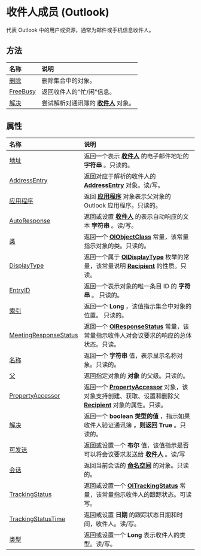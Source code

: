 
# 收件人成员 (Outlook)


代表 Outlook 中的用户或资源，通常为邮件或手机信息收件人。


## 方法



|**名称**|**说明**|
|:-----|:-----|
|[删除](726577e1-b91d-0127-adb8-069a648ee220.md)|删除集合中的对象。|
|[FreeBusy](eeb831bc-c369-10f1-fb0b-08a8105c48e6.md)|返回收件人的"忙/闲"信息。|
|[解决](2c4f9243-2e31-642e-78a7-fe74cd73b385.md)|尝试解析对通讯簿的 **[收件人](8cee4d79-ec55-52a4-710b-6456944ca86d.md)** 对象。|

## 属性



|**名称**|**说明**|
|:-----|:-----|
|[地址](8e14f39a-0000-1039-bb0b-7726d7828a68.md)|返回一个表示 **[收件人](8cee4d79-ec55-52a4-710b-6456944ca86d.md)** 的电子邮件地址的 **字符串** 。只读的。|
|[AddressEntry](3b2b524e-4dd5-9ff4-98cc-811746ea0453.md)|返回对应于解析的收件人的 **[AddressEntry](d4a0a85e-8bab-bc56-57bc-d70c3c570c8e.md)** 对象。读/写。|
|[应用程序](6968733a-a307-49f5-ba78-c0a1ac573803.md)|返回 **[应用程序](797003e7-ecd1-eccb-eaaf-32d6ddde8348.md)** 对象表示父对象的 Outlook 应用程序。只读的。|
|[AutoResponse](db6e0658-8e12-ac0b-4317-396cfe4620f6.md)|返回或设置 **[收件人](8cee4d79-ec55-52a4-710b-6456944ca86d.md)** 的表示自动响应的文本 **字符串** 。读/写。|
|[类](1e6aa19a-16ee-7835-c2fb-f5523e8614c4.md)|返回一个 **[OlObjectClass](33d724b3-df3c-2a7f-a80f-93b66d96f588.md)** 常量，该常量指示对象的类。只读的。|
|[DisplayType](1109138d-ef1b-deec-13cc-8443d03e825c.md)|返回一个属于  **[OlDisplayType](356e5f75-8aa2-e28d-64ee-27b78348ba7a.md)** 枚举的常量，该常量说明 **[Recipient](8cee4d79-ec55-52a4-710b-6456944ca86d.md)** 的性质。只读。|
|[EntryID](f71d384c-6e1c-f96c-1415-cf21a0c26712.md)|返回一个表示对象的唯一条目 ID 的 **字符串** 。 只读的。|
|[索引](fe2ef09a-0046-1f82-e2ad-2e4cbb5a403f.md)|返回一个 **Long** ，该值指示集合中对象的位置。 只读的。|
|[MeetingResponseStatus](27f3e40a-b5e9-9f36-ae26-78cc85d160fa.md)|返回一个  **[OlResponseStatus](b473d57a-76a1-0862-fecb-baf1cf317772.md)** 常量，该常量指示收件人对会议要求的响应的总体状态。只读。|
|[名称](c444a728-3c1d-efd5-036e-d14fb2e7164a.md)|返回一个 **字符串** 值，表示显示名称对象。只读的。|
|[父](fa37d562-af43-26f7-b446-fccf510e925a.md)|返回指定对象的 **对象** 的父级。只读的。|
|[PropertyAccessor](fe10f888-f17a-932e-988b-ed565d6a169f.md)|返回一个  **[PropertyAccessor](2fc91e13-703c-3ec9-9066-ffee7144306c.md)** 对象，该对象支持创建、获取、设置和删除父 **[Recipient](8cee4d79-ec55-52a4-710b-6456944ca86d.md)** 对象的属性。只读。|
|[解决](09c7655b-5acd-b527-56f6-59bc994a5ca1.md)|返回一个 **boolean 类型的值** ，指示如果收件人验证通讯簿 **，则返回 True** 。只读的。|
|[可发送](ba6c3f35-5e51-f502-fb74-5403de3411e9.md)|返回或设置一个 **布尔** 值，该值指示是否可以将会议要求发送给 **[收件人](8cee4d79-ec55-52a4-710b-6456944ca86d.md)** 。读/写|
|[会话](0719e438-c9b0-ecca-1aa0-f25c9b21fe69.md)|返回当前会话的 **[命名空间](f0dcaa19-07f5-5d42-a3bf-2e42b7885644.md)** 的对象。只读的。|
|[TrackingStatus](15787403-de2c-ee9f-4f8b-587cf1ee6087.md)|返回或设置一个  **[OlTrackingStatus](a2253862-b1a1-6d99-81ad-1984ba615919.md)** 常量，该常量指示收件人的跟踪状态。可读写。|
|[TrackingStatusTime](906fec55-13da-5a83-c4c6-fa2cd07d6d7a.md)|返回或设置 **日期** 的跟踪状态日期和时间，收件人。读/写。|
|[类型](3bdc616c-f008-ec95-0a92-0f704eedee34.md)|返回或设置一个 **Long** 表示收件人的类型。读/写。|
